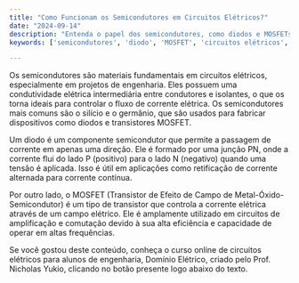 ```yaml
---
title: "Como Funcionam os Semicondutores em Circuitos Elétricos?"
date: "2024-09-14"
description: "Entenda o papel dos semicondutores, como diodos e MOSFETs, em circuitos elétricos e sua importância em projetos de engenharia."
keywords: ['semicondutores', 'diodo', 'MOSFET', 'circuitos elétricos', 'engenharia']

---
```


Os semicondutores são materiais fundamentais em circuitos elétricos, especialmente em projetos de engenharia. Eles possuem uma condutividade elétrica intermediária entre condutores e isolantes, o que os torna ideais para controlar o fluxo de corrente elétrica. Os semicondutores mais comuns são o silício e o germânio, que são usados para fabricar dispositivos como diodos e transistores MOSFET.

Um diodo é um componente semicondutor que permite a passagem de corrente em apenas uma direção. Ele é formado por uma junção PN, onde a corrente flui do lado P (positivo) para o lado N (negativo) quando uma tensão é aplicada. Isso é útil em aplicações como retificação de corrente alternada para corrente contínua.

Por outro lado, o MOSFET (Transistor de Efeito de Campo de Metal-Óxido-Semicondutor) é um tipo de transistor que controla a corrente elétrica através de um campo elétrico. Ele é amplamente utilizado em circuitos de amplificação e comutação devido à sua alta eficiência e capacidade de operar em altas frequências.

Se você gostou deste conteúdo, conheça o curso online de circuitos elétricos para alunos de engenharia, Domínio Elétrico, criado pelo Prof. Nicholas Yukio, clicando no botão presente logo abaixo do texto.